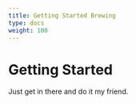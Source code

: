 ```yaml
---
title: Getting Started Brewing
type: docs
weight: 100
---
```

# Getting Started

Just get in there and do it my friend.